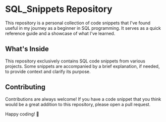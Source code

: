 # SQL_Snippets Repository

This repository is a personal collection of code snippets that I've found useful in my journey as a beginner in SQL programming. It serves as a quick reference guide and a showcase of what I've learned.

## What's Inside

This repository exclusively contains SQL code snippets from various projects. Some snippets are accompanied by a brief explanation, if needed, to provide context and clarify its purpose.

## Contributing

Contributions are always welcome! If you have a code snippet that you think would be a great addition to this repository, please open a pull request.

Happy coding! 🚀
